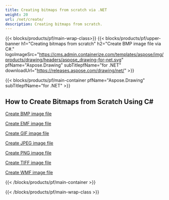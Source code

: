 ```yaml
---
title: Creating bitmaps from scratch via .NET
weight: 20
url: /net/create/
description: Creating bitmaps from scratch.
---
```


{{< blocks/products/pf/main-wrap-class>}}
{{< blocks/products/pf/upper-banner h1="Creating bitmaps from scratch" h2="Create BMP image file via C#." logoImageSrc="https://cms.admin.containerize.com/templates/aspose/img/products/drawing/headers/aspose_drawing-for-net.svg" pfName="Aspose.Drawing" subTitlepfName="for .NET" downloadUrl="https://releases.aspose.com/drawing/net/" >}}

{{< blocks/products/pf/main-container pfName="Aspose.Drawing" subTitlepfName="for .NET" >}}

<h2>How to Create Bitmaps from Scratch Using C#</h2>

<p><a href="bmp/">Create BMP image file</a></p>
<p><a href="emf/">Create EMF image file</a></p>
<p><a href="gif/">Create GIF image file</a></p>
<p><a href="jpeg/">Create JPEG image file</a></p>
<p><a href="png/">Create PNG image file</a></p>
<p><a href="tiff/">Create TIFF image file</a></p>
<p><a href="wmf/">Create WMF image file</a></p>

{{< /blocks/products/pf/main-container >}}

{{< /blocks/products/pf/main-wrap-class >}}

